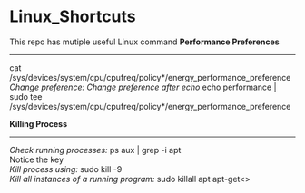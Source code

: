 # Linux_Shortcuts
This repo has mutiple useful Linux command
**Performance Preferences**
____________________________________________________
cat /sys/devices/system/cpu/cpufreq/policy*/energy_performance_preference <br/>
*Change preference: Change preference after echo* echo performance | sudo tee /sys/devices/system/cpu/cpufreq/policy*/energy_performance_preference

**Killing Process**
_____________________________________________________
*Check running processes:* ps aux | grep -i apt<br/>
Notice the key<br/>
*Kill process using:* sudo kill -9 <process id><br/>
*Kill all instances of a running program:* sudo killall apt apt-get<>

